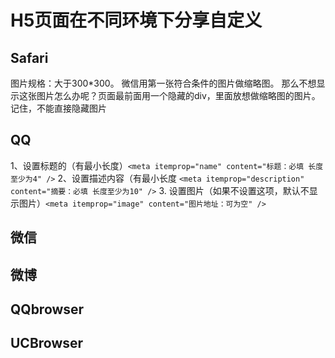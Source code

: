 # H5页面在不同环境下分享自定义

## Safari

图片规格：大于300*300。
微信用第一张符合条件的图片做缩略图。
那么不想显示这张图片怎么办呢？页面最前面用一个隐藏的div，里面放想做缩略图的图片。记住，不能直接隐藏图片

## QQ

1、设置标题的（有最小长度）`<meta itemprop="name" content="标题：必填 长度至少为4" />`
2、设置描述内容（有最小长度 `<meta itemprop="description" content="摘要：必填 长度至少为10" />`
3. 设置图片（如果不设置这项，默认不显示图片）`<meta itemprop="image" content="图片地址：可为空" />`

## 微信

## 微博

## QQbrowser

## UCBrowser
